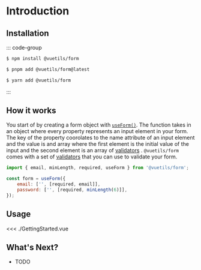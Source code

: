 # Introduction

## Installation

::: code-group

```sh [npm]
$ npm install @vuetils/form
```

```sh [pnpm]
$ pnpm add @vuetils/form@latest
```

```sh [yarn]
$ yarn add @vuetils/form
```

:::

## How it works

You start of by creating a form object with [`useForm()`](api#useForm). The function takes in an object where every property represents an input element in your form. The key of the property coorolates to the name attribute of an input element and the value is and array where the first element is the initial value of the input and the second element is an array of [validators](api#validators) . `@vuetils/form` comes with a set of [validators](api#validators) that you can use to validate your form.

```js
import { email, minLength, required, useForm } from '@vuetils/form';

const form = useForm({
	email: ['', [required, email]],
	password: ['', [required, minLength(6)]],
});
```

## Usage

<<< ./GettingStarted.vue

<script setup>
import GettingStarted from './GettingStarted.vue'
</script>

<GettingStarted />

## What's Next?

- TODO
